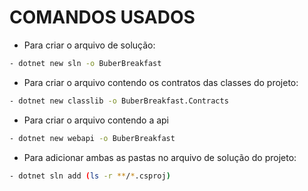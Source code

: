 # COMANDOS USADOS


- Para criar o arquivo de solução: 

```bash
- dotnet new sln -o BuberBreakfast
```

- Para criar o arquivo contendo os contratos das classes do projeto:

```bash
- dotnet new classlib -o BuberBreakfast.Contracts
```

- Para criar o arquivo contendo a api
```bash
- dotnet new webapi -o BuberBreakfast
```

- Para adicionar ambas as pastas no arquivo de solução do projeto:

```bash
- dotnet sln add (ls -r **/*.csproj)
```